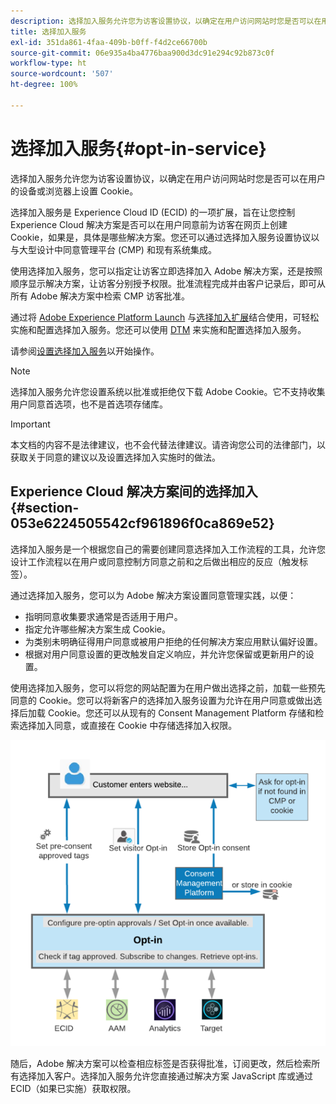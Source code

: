 ```yaml
---
description: 选择加入服务允许您为访客设置协议，以确定在用户访问网站时您是否可以在用户的设备或浏览器上设置 Cookie。
title: 选择加入服务
exl-id: 351da861-4faa-409b-b0ff-f4d2ce66700b
source-git-commit: 06e935a4ba4776baa900d3dc91e294c92b873c0f
workflow-type: ht
source-wordcount: '507'
ht-degree: 100%

---
```


# 选择加入服务{#opt-in-service}

选择加入服务允许您为访客设置协议，以确定在用户访问网站时您是否可以在用户的设备或浏览器上设置 Cookie。

选择加入服务是 Experience Cloud ID (ECID) 的一项扩展，旨在让您控制 Experience Cloud 解决方案是否可以在用户同意前为访客在网页上创建 Cookie，如果是，具体是哪些解决方案。您还可以通过选择加入服务设置协议以与大型设计中同意管理平台 (CMP) 和现有系统集成。

使用选择加入服务，您可以指定让访客立即选择加入 Adobe 解决方案，还是按照顺序显示解决方案，让访客分别授予权限。批准流程完成并由客户记录后，即可从所有 Adobe 解决方案中检索 CMP 访客批准。

通过将 [Adobe Experience Platform Launch](https://experienceleague.adobe.com/docs/launch/using/home.html?lang=zh-Hans) 与[选择加入扩展](../../implementation-guides/opt-in-service/launch.md)结合使用，可轻松实施和配置选择加入服务。您还可以使用 [DTM](../../implementation-guides/opt-in-service/optin-dtm.md) 来实施和配置选择加入服务。

请参阅[设置选择加入服务](../../implementation-guides/opt-in-service/getting-started.md)以开始操作。

>[!NOTE]
>
>选择加入服务允许您设置系统以批准或拒绝仅下载 Adobe Cookie。它不支持收集用户同意首选项，也不是首选项存储库。

>[!IMPORTANT]
>
>本文档的内容不是法律建议，也不会代替法律建议。请咨询您公司的法律部门，以获取关于同意的建议以及设置选择加入实施时的做法。

## Experience Cloud 解决方案间的选择加入 {#section-053e6224505542cf961896f0ca869e52}

选择加入服务是一个根据您自己的需要创建同意选择加入工作流程的工具，允许您设计工作流程以在用户或同意控制方同意之前和之后做出相应的反应（触发标签）。

通过选择加入服务，您可以为 Adobe 解决方案设置同意管理实践，以便：

* 指明同意收集要求通常是否适用于用户。
* 指定允许哪些解决方案生成 Cookie。
* 为类别未明确征得用户同意或被用户拒绝的任何解决方案应用默认偏好设置。
* 根据对用户同意设置的更改触发自定义响应，并允许您保留或更新用户的设置。

使用选择加入服务，您可以将您的网站配置为在用户做出选择之前，加载一些预先同意的 Cookie。您可以将新客户的选择加入服务设置为允许在用户同意或做出选择后加载 Cookie。您还可以从现有的 Consent Management Platform 存储和检索选择加入同意，或直接在 Cookie 中存储选择加入权限。

![](assets/Opt-in-approval.png)

随后，Adobe 解决方案可以检查相应标签是否获得批准，订阅更改，然后检索所有选择加入客户。选择加入服务允许您直接通过解决方案 JavaScript 库或通过 ECID（如果已实施）获取权限。
